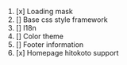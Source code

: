 1. [x] Loading mask
2. [] Base css style framework
3. [] I18n
4. [] Color theme
5. [] Footer information
6. [x] Homepage hitokoto support